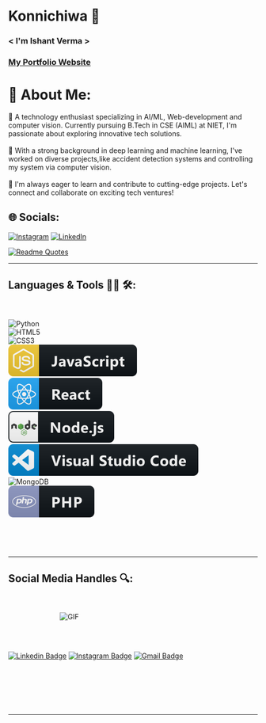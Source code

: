 # Konnichiwa 👋

### <  I'm Ishant Verma  >&nbsp;&nbsp;
### [ My Portfolio Website ](https://portfolio-v1-theta-seven.vercel.app/)
# 💫 About Me:
👋 A technology enthusiast specializing in AI/ML, Web-development and computer vision. Currently pursuing B.Tech in CSE (AIML) at NIET, I'm passionate about exploring innovative tech solutions.<br><br>🚀 With a strong background in deep learning and machine learning, I've worked on diverse projects,like accident detection systems and controlling my system via computer vision.<br><br>🔭 I'm always eager to learn and contribute to cutting-edge projects. Let's connect and collaborate on exciting tech ventures!


## 🌐 Socials:
[![Instagram](https://img.shields.io/badge/Instagram-%23E4405F.svg?logo=Instagram&logoColor=white)](https://instagram.com/ishant26_12) [![LinkedIn](https://img.shields.io/badge/LinkedIn-%230077B5.svg?logo=linkedin&logoColor=white)](https://linkedin.com/in/https:https://www.linkedin.com/in/ishant-verma-9ab995220?utm_source=share&utm_campaign=share_via&utm_content=profile&utm_medium=android_app) 


[![Readme Quotes](https://quotes-github-readme.vercel.app/api?type=horizontal)](https://github.com/piyushsuthar/github-readme-quotes)
</br>



---
## Languages & Tools 👨‍💻 🛠:
</br>

<p align="center">

<!-- For more icons please follow  https://github.com/MikeCodesDotNET/ColoredBadges -->
![Python](https://img.shields.io/badge/-Python-black?style=flat-square&logo=Python)<br/>
![HTML5](https://img.shields.io/badge/-HTML5-E34F26?style=flat-square&logo=html5&logoColor=white)<br/>
![CSS3](https://img.shields.io/badge/-CSS3-1572B6?style=flat-square&logo=css3)<br/>
![JavaScript](https://raw.githubusercontent.com/MikeCodesDotNET/ColoredBadges/master/svg/dev/languages/js.svg)<br/>
![React.js](https://raw.githubusercontent.com/MikeCodesDotNET/ColoredBadges/master/svg/dev/frameworks/react.svg)<br/>
![Node.js](https://raw.githubusercontent.com/MikeCodesDotNET/ColoredBadges/master/svg/dev/frameworks/nodejs.svg)<br/>
![VS Code](https://raw.githubusercontent.com/MikeCodesDotNET/ColoredBadges/master/svg/dev/tools/visualstudio_code.svg)<br/>
![MongoDB](https://img.shields.io/badge/-MongoDB-black?style=flat-square&logo=mongodb)<br/>
![PHP](https://raw.githubusercontent.com/MikeCodesDotNET/ColoredBadges/4a38660afb7be89a6032218589b4454a1285c7f8/svg/dev/languages/php.svg)<br/>





</br>
</p>
</br>


---
## Social Media Handles 🔍:
</br>


<p align="left">



<img hight="300" width="400" align="right" alt="GIF" src="https://telegra.ph/file/6878fa3d795ee02b3dc9e.jpg">&nbsp;

</br>
</br>

[![Linkedin Badge](https://img.shields.io/badge/-IshantVerma-blue?style=flat-square&logo=Linkedin&logoColor=white&link=https://www.linkedin.com/in/ishant-verma-9ab995220/)](https://www.linkedin.com/in/ishant-verma-9ab995220/)
[![Instagram Badge](https://img.shields.io/badge/-Ishant26_12-purple?style=flat-square&logo=instagram&logoColor=white&link=https://instagram.com/ishant26_12/)](https://instagram.com/ishant26_12)
[![Gmail Badge](https://img.shields.io/badge/-vishant448@gmail.com-c14438?style=flat-square&logo=Gmail&logoColor=white&link=mailto:vishant448@gmail.com)](mailto:vishant448@gmail.com)


</br>

</p>
</br>
</br>&nbsp;


-----------






